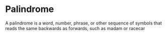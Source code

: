 # Palindrome
A palindrome is a word, number, phrase, or other sequence of symbols that reads the same backwards as forwards, such as madam or racecar
